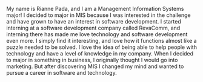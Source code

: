 My name is Rianne Pada, and I am a Management Information Systems major!
I decided to major in MIS because I was interested in the challenge and have grown to have an interest in software development. I started interning at a software development company called RevaComm, and interning there has made me love technology and software development even more. I simply find it interesting, and love how it functions almost like a puzzle needed to be solved. I love the idea of being able to help people with technology and have a level of knowledge in my company.
When I decided to major in something in business, I originally thought I would go into marketing. But after discovering MIS I changed my mind and wanted to pursue a career in software and technology. 
